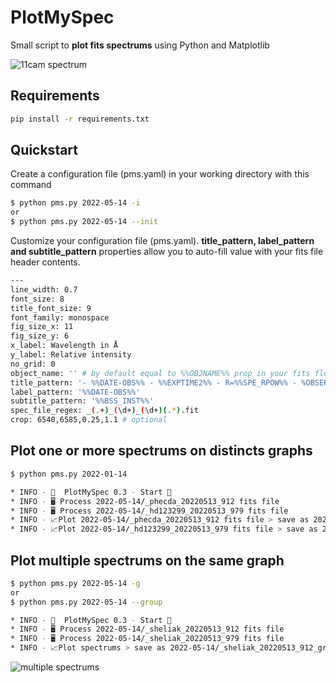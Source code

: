# PlotMySpec
Small script to __plot fits spectrums__ using Python and Matplotlib

![11cam spectrum](https://guillaumebertrand.notion.site/image/https%3A%2F%2Fs3-us-west-2.amazonaws.com%2Fsecure.notion-static.com%2Fb0ab911c-ebf2-485b-90cc-7abda355c68b%2F_11cam_20220516_92_plot.png?table=block&id=8c44c4d1-9b7f-418f-b6b9-56ad589a4f26&spaceId=7d247eda-d75c-46b1-bab6-a26d366d8605&width=2000&userId=&cache=v2)

## Requirements 
```bash
pip install -r requirements.txt
```

## Quickstart

Create a configuration file (pms.yaml) in your working directory with this command
```bash
$ python pms.py 2022-05-14 -i
or 
$ python pms.py 2022-05-14 --init
```

Customize your configuration file (pms.yaml).
__title_pattern, label_pattern and subtitle_pattern__ properties allow you to auto-fill value with your fits file header contents.

```bash
---
line_width: 0.7
font_size: 8
title_font_size: 9
font_family: monospace
fig_size_x: 11
fig_size_y: 6
x_label: Wavelength in Å
y_label: Relative intensity
no_grid: 0
object_name: '' # by default equal to %%OBJNAME%% prop in your fits fle
title_pattern: '- %%DATE-OBS%% - %%EXPTIME2%% - R=%%SPE_RPOW%% - %OBSERVER%'
label_pattern: '%%DATE-OBS%%'
subtitle_pattern: '%%BSS_INST%%'
spec_file_regex: _(.+)_(\d+)_(\d+)(.*).fit 
crop: 6540,6585,0.25,1.1 # optional
```

## Plot one or more spectrums on distincts graphs

```bash
$ python pms.py 2022-01-14 

* INFO - 🚀  PlotMySpec 0.3 - Start 🚀
* INFO - 🖥 Process 2022-05-14/_phecda_20220513_912 fits file
* INFO - 🖥 Process 2022-05-14/_hd123299_20220513_979 fits file
* INFO - 📈Plot 2022-05-14/_phecda_20220513_912 fits file > save as 2022-05-14/_phecda_20220513_912_hd_plot.png
* INFO - 📈Plot 2022-05-14/_hd123299_20220513_979 fits file > save as 2022-05-14/_hd123299_20220513_979_hd_plot.png
```

## Plot multiple spectrums on the same graph

```bash
$ python pms.py 2022-05-14 -g
or
$ python pms.py 2022-05-14 --group

* INFO - 🚀  PlotMySpec 0.3 - Start 🚀
* INFO - 🖥 Process 2022-05-14/_sheliak_20220513_912 fits file
* INFO - 🖥 Process 2022-05-14/_sheliak_20220513_979 fits file
* INFO - 📈Plot spectrums > save as 2022-05-14/_sheliak_20220513_912_group_hd_plot.png
```

![multiple spectrums](http://www.astrosurf.com/uploads/monthly_2022_05/_sheliak_20220520_956_group_plot.png.2991b5a388ae1a37891d57211ca967dc.png)
